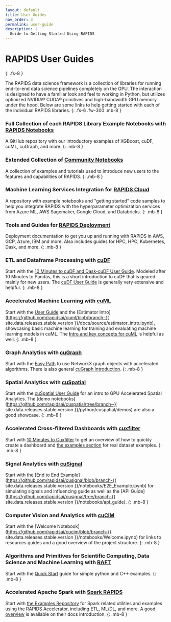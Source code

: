 ```yaml
---
layout: default
title: User Guides
nav_order: 3
permalink: user-guide
description: |
  Guide to Getting Started Using RAPIDS
---
```


# RAPIDS User Guides
{: .fs-8 }

The RAPIDS data science framework is a collection of libraries for running end-to-end data science pipelines completely on the GPU. The interaction is designed to have a familiar look and feel to working in Python, but utilizes optimized NVIDIA® CUDA® primitives and high-bandwidth GPU memory under the hood. Below are some links to help getting started with each of the individual RAPIDS libraries.
{: .fs-6 .fw-300 .mb-8 }


### <i class="fa-light fa-notebook"></i> Full Collection of each RAPIDS Library Example Notebooks with [RAPIDS Notebooks](https://github.com/rapidsai/notebooks)
A GitHub repository with our introductory examples of XGBoost, cuDF, cuML, cuGraph, and more.
{: .mb-8 }


###  <i class="fa-light fa-notebook"></i> Extended Collection of [Community Notebooks](https://github.com/rapidsai-community/notebooks-contrib)
A collection of examples and tutorials used to introduce new users to the features and capabilities of RAPIDS.
{: .mb-8 }


### <i class="fa-light fa-cloud"></i> Machine Learning Services Integration for [RAPIDS Cloud](https://github.com/rapidsai/cloud-ml-examples)
A repository with example notebooks and "getting started" code samples to help you integrate RAPIDS with the hyperparameter optimization services from Azure ML, AWS Sagemaker, Google Cloud, and Databricks.
{: .mb-8 }


### <i class="fa-light fa-screwdriver-wrench"></i> Tools and Guides for [RAPIDS Deployment](/deployment/stable/)
Deployment documentation to get you up and running with RAPIDS in AWS, GCP, Azure, IBM and more. Also includes guides for HPC, HPO, Kubernetes, Dask, and more.
{: .mb-8 }

### <i class="fa-sharp fa-solid fa-database"></i> ETL and Dataframe Processing with [cuDF](https://github.com/rapidsai/cudf)
Start with the [10 Minutes to cuDF and Dask-cuDF User Guide](/api/cudf/stable/user_guide/10min/). Modeled after 10 Minutes to Pandas, this is a short introduction to cuDF that is geared mainly for new users. The [cuDF User Guide](/api/cudf/stable/user_guide/index/) is generally very extensive and helpful.
{: .mb-8 }


### <i class="fa-light fa-list-tree"></i> Accelerated Machine Learning with [cuML](https://github.com/rapidsai/cuml)
Start with the [User Guide](/api/cuml/stable/user_guide/) and the [Estimator Intro](https://github.com/rapidsai/cuml/blob/branch-{{ site.data.releases.stable.version }}/docs/source/estimator_intro.ipynb), showcasing basic machine learning for training and evaluating machine learning models in cuML. The [Intro and key concepts for cuML](/api/cuml/stable/cuml_intro/) is helpful as well.
{: .mb-8 }


### <i class="fa-light fa-chart-network"></i> Graph Analytics with [cuGraph](https://github.com/rapidsai/cugraph)
Start with the [Easy Path](/api/cugraph/stable/basics/nx_transition/#easy-path-use-networkx-graph-objects-accelerated-algorithms) to use NetworkX graph objects with accelerated algorithms. There is also general [cuGraph Introduction](/api/cugraph/stable/basics/cugraph_intro/).
{: .mb-8 }


### <i class="fa-light fa-location-crosshairs"></i> Spatial Analytics with [cuSpatial](https://github.com/rapidsai/cuspatial)
Start with the [cuSpatial User Guide](/api/cuspatial/stable/user_guide/cuspatial_api_examples/) for an intro to GPU Accelerated Spatial Analytics. The [demo notebooks](https://github.com/rapidsai/cuspatial/tree/branch-{{ site.data.releases.stable.version }}/python/cuspatial/demos) are also a good showcase.
{: .mb-8 }


### <i class="fa-light fa-chart-scatter-bubble"></i> Accelerated Cross-filtered Dashboards with [cuxfilter](https://github.com/rapidsai/cuxfilter)
Start with [10 Minutes to Cuxfilter](/api/cuxfilter/stable/10_minutes_to_cuxfilter/) to get an overview of how to quickly create a dashboard and [the examples section](/api/cuxfilter/stable/examples/examples/) for real dataset examples.
{: .mb-8 }


### <i class="fa-regular fa-signal-stream"></i> Signal Analytics with [cuSignal](https://github.com/rapidsai/cusignal)
Start with the [End to End Example](https://github.com/rapidsai/cusignal/blob/branch-{{ site.data.releases.stable.version }}/notebooks/E2E_Example.ipynb) for simulating signals and influencing guide as well as the [API Guide](https://github.com/rapidsai/cusignal/tree/branch-{{ site.data.releases.stable.version }}/notebooks/api_guide).
{: .mb-8 }


### <i class="fa-light fa-images"></i> Computer Vision and Analytics with [cuCIM](https://github.com/rapidsai/cucim)
Start with the [Welcome Notebook](https://github.com/rapidsai/cucim/blob/branch-{{ site.data.releases.stable.version }}/notebooks/Welcome.ipynb) for links to resources guides and a good overview of the project structure.
{: .mb-8 }


### <i class="fa-light fa-file-binary"></i> Algorithms and Primitives for Scientific Computing, Data Science and Machine Learning with [RAFT](https://github.com/rapidsai/raft)
Start with the [Quick Start](/api/raft/stable/quick_start/) guide for simple python and C++ examples.
{: .mb-8 }


### <i class="fa-light fa-bolt"></i> Accelerated Apache Spark with [Spark RAPIDS](https://nvidia.github.io/spark-rapids/)
Start with [the Examples Repository](https://github.com/NVIDIA/spark-rapids-examples) for Spark related utilities and examples using the RAPIDS Accelerator, including ETL, ML/DL, and more. A good [overview](https://nvidia.github.io/spark-rapids/) is available on their docs introduction.
{: .mb-8 }
